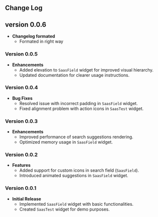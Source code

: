 ## Change Log
## version 0.0.6
- **Changelog formated**
  - Formated in right way
### Version 0.0.5

- **Enhancements**
  - Added elevation to `SaasField` widget for improved visual hierarchy.
  - Updated documentation for clearer usage instructions.

### Version 0.0.4

- **Bug Fixes**
  - Resolved issue with incorrect padding in `SaasField` widget.
  - Fixed alignment problem with action icons in `SaasTest` widget.

### Version 0.0.3

- **Enhancements**
  - Improved performance of search suggestions rendering.
  - Optimized memory usage in `SaasField` widget.

### Version 0.0.2

- **Features**
  - Added support for custom icons in search field (`SaasField`).
  - Introduced animated suggestions in `SaasField` widget.

### Version 0.0.1

- **Initial Release**
  - Implemented `SaasField` widget with basic functionalities.
  - Created `SaasTest` widget for demo purposes.
